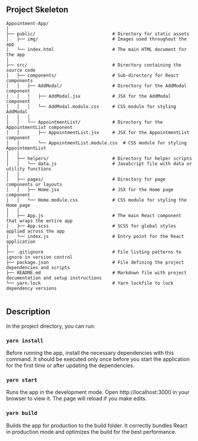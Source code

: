 

## Project Skeleton

```
Appointment-App/
│
├── public/                             # Directory for static assets
│   ├── img/                            # Images used throughout the app
│   └── index.html                      # The main HTML document for the app
│
├── src/                                # Directory containing the source code
│   ├── components/                     # Sub-directory for React components
│   │   ├── AddModal/                   # Directory for the AddModal component
│   │   │   ├── AddModal.jsx            # JSX for the AddModal component
│   │   │   └── AddModal.module.css     # CSS module for styling AddModal
│   │   │
│   │   └── AppointmentList/            # Directory for the AppointmentList component
│   │       ├── AppointmentList.jsx     # JSX for the AppointmentList component
│   │       └── AppointmentList.module.css  # CSS module for styling AppointmentList
│   │
│   ├── helpers/                        # Directory for helper scripts
│   │   └── data.js                     # JavaScript file with data or utility functions
│   │
│   ├── pages/                          # Directory for page components or layouts
│   │   ├── Home.jsx                    # JSX for the Home page component
│   │   └── Home.module.css             # CSS module for styling the Home page
│   │
│   ├── App.js                          # The main React component that wraps the entire app
│   ├── App.scss                        # SCSS for global styles applied across the app
│   └── index.js                        # Entry point for the React application
│
├── .gitignore                          # File listing patterns to ignore in version control
├── package.json                        # File defining the project dependencies and scripts
├── README.md                           # Markdown file with project documentation and setup instructions
└── yarn.lock                           # Yarn lockfile to lock dependency versions


```


## Description

In the project directory, you can run:
### `yarn install`
Before running the app, install the necessary dependencies with this command. It should be executed only once before you start the application for the first time or after updating the dependencies.

### `yarn start`
Runs the app in the development mode. Open http://localhost:3000 in your browser to view it. The page will reload if you make edits. 

### `yarn build`
Builds the app for production to the build folder. It correctly bundles React in production mode and optimizes the build for the best performance.






